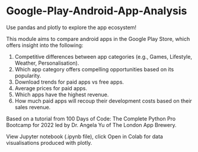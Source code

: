 # Google-Play-Android-App-Analysis

Use pandas and plotly to explore the app ecosystem!

This module aims to compare android apps in the Google Play Store, which offers insight into the following: 

1. Competitive differences between app categories (e.g., Games, Lifestyle, Weather, Personalisation).
2. Which app category offers compelling opportunities based on its popularity.
3. Download trends for paid apps vs free apps.
4. Average prices for paid apps.
5. Which apps have the highest revenue.
6. How much paid apps will recoup their development costs based on their sales revenue.

Based on a tutorial from 100 Days of Code: The Complete Python Pro Bootcamp for 2022 led by Dr. Angela Yu of The London App Brewery. 

View Jupyter notebook (.ipynb file), click Open in Colab for data visualisations produced with plotly.


